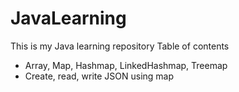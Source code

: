 # JavaLearning

This is my Java learning repository
Table of contents
  - Array, Map, Hashmap, LinkedHashmap, Treemap
  - Create, read, write JSON using map
  

